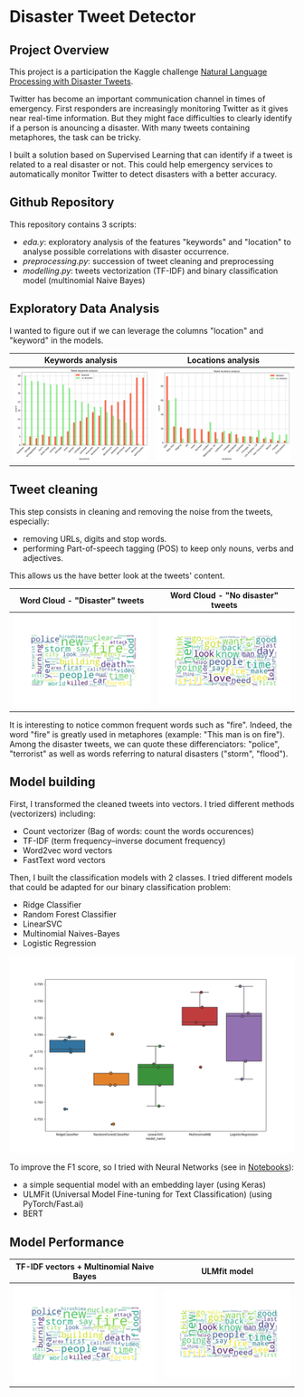 # Disaster Tweet Detector

## Project Overview

This project is a participation the Kaggle challenge [Natural Language Processing with Disaster Tweets](https://www.kaggle.com/c/nlp-getting-started/overview).

Twitter has become an important communication channel in times of emergency. First responders are increasingly monitoring Twitter as it gives near real-time information. But they might face difficulties to clearly identify if a person is anouncing a disaster.
With many tweets containing metaphores, the task can be tricky. 

I built a solution based on Supervised Learning that can identify if a tweet is related to a real disaster or not. This could help emergency services to automatically monitor Twitter to detect disasters with a better accuracy.

## Github Repository

This repository contains 3 scripts:
- *eda.y*: exploratory analysis of the features "keywords" and "location" to analyse possible correlations with disaster occurrence. 
- *preprocessing.py*: succession of tweet cleaning and preprocessing
- *modelling.py*: tweets vectorization (TF-IDF) and binary classification model (multinomial Naive Bayes)


## Exploratory Data Analysis

I wanted to figure out if we can leverage the columns "location" and "keyword" in the models.

Keywords analysis           |  Locations analysis   
:-------------------------:|:-------------------------:
![](/figures/keywords_analysis.png)  |  ![](/figures/locations_analysis.png)


## Tweet cleaning

This step consists in cleaning and removing the noise from the tweets, especially:
- removing URLs, digits and stop words.
- performing Part-of-speech tagging (POS) to keep only nouns, verbs and adjectives.

This allows us the have better look at the tweets' content.

Word Cloud - "Disaster" tweets          |  Word Cloud - "No disaster" tweets  
:-------------------------:|:-------------------------:
![](/figures/word_cloud_disaster_tweets.png)  |  ![](/figures/word_cloud_NO_disaster_tweets.png)

It is interesting to notice common frequent words such as "fire". Indeed, the word "fire" is greatly used in metaphores (example: "This man is on fire").  
Among the disaster tweets, we can quote these differenciators: "police", "terrorist" as well as words referring to natural disasters ("storm", "flood").


## Model building

First, I transformed the cleaned tweets into vectors.
I tried different methods (vectorizers) including:
- Count vectorizer (Bag of words: count the words occurences)
- TF-IDF (term frequency–inverse document frequency)
- Word2vec word vectors
- FastText word vectors

Then, I built the classification models with 2 classes.
I tried different models that could be adapted for our binary classification problem:
- Ridge Classifier
- Random Forest Classifier 
- LinearSVC
- Multinomial Naives-Bayes
- Logistic Regression

![](/figures/cross_val_TFIDF.png)

To improve the F1 score, so I tried with Neural Networks (see in [Notebooks](https://www.kaggle.com/c/nlp-getting-started/overview)): 
- a simple sequential model with an embedding layer (using Keras)
- ULMFit (Universal Model Fine-tuning for Text Classification) (using PyTorch/Fast.ai)
- BERT

## Model Performance

TF-IDF vectors + Multinomial Naive Bayes        |  ULMfit model
:-------------------------:|:-------------------------:
![](/figures/word_cloud_disaster_tweets.png)  |  ![](/figures/word_cloud_NO_disaster_tweets.png)



